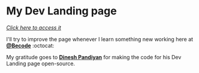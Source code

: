 # My Dev Landing page

[*Click here to access it*](https://rabujev.github.io)

I'll try to improve the page whenever I learn something new working here at [**@Becode**](https://github.com/becodeorg) :octocat:

My gratitude goes to [**Dinesh Pandiyan**](https://github.com/flexdinesh/dev-landing-page) for making the code for his Dev Landing page open-source.
